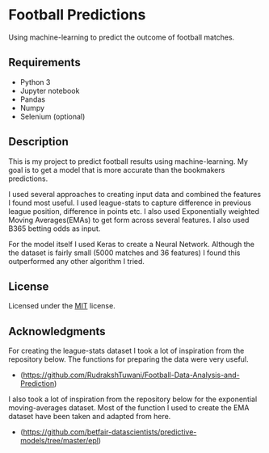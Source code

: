 # Football Predictions

Using machine-learning to predict the outcome of football matches. 

## Requirements
- Python 3
- Jupyter notebook
- Pandas
- Numpy 
- Selenium (optional)

## Description

This is my project to predict football results using machine-learning. My goal is to get a model that is more accurate than the bookmakers predictions.

I used several approaches to creating input data and combined the features I found most useful. I used league-stats to capture difference in previous league position, difference in points etc. I also used Exponentially weighted Moving Averages(EMAs) to get form across several features. I also used B365 betting odds as input.

For the model itself I used Keras to create a Neural Network. Although the the dataset is fairly small (5000 matches and 36 features) I found this outperformed any other algorithm I tried.

## License
Licensed under the [MIT](https://choosealicense.com/licenses/mit/) license.


## Acknowledgments

For creating the league-stats dataset I took a lot of inspiration from the repository below. The functions for preparing the data were very useful. 

- (https://github.com/RudrakshTuwani/Football-Data-Analysis-and-Prediction)

I also took a lot of inspiration from the repository below for the exponential moving-averages dataset. Most of the function I used to create the EMA dataset have been taken and adapted from here.

- (https://github.com/betfair-datascientists/predictive-models/tree/master/epl)


